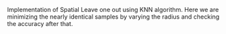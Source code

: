 Implementation of Spatial Leave one out using KNN algorithm. Here we are minimizing the nearly identical samples by varying the radius and checking the accuracy after that. 

